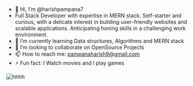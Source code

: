 - 👋 Hi, I’m @harishpampana7
- Full Stack Developer with expertise in MERN stack. Self-starter and curious, with a delicate interest in building user-friendly websites and scalable applications. Anticipating honing skills in a challenging work environment.
- 🌱 I’m currently learning Data structures, Algorithms and MERN stack
- 💞️ I’m looking to collaborate on OpenSource Projects
- 📫 How to reach me: pampanaharish9@gmail.com
- ⚡ Fun fact: I Watch movies and I play games

<img src="" alt="hhhh" />
<!---
harishpampana7/harishpampana7 is a ✨ special ✨ repository because its `README.md` (this file) appears on your GitHub profile.
You can click the Preview link to take a look at your changes.
--->
